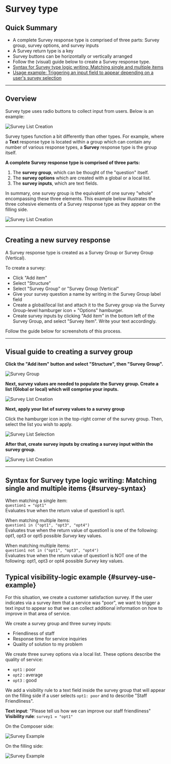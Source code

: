 # Survey type

## Quick Summary

* A complete Survey response type is comprised of three parts: Survey group, survey options, and survey inputs
* A Survey return type is a key
* Survey buttons can be horizontally or vertically arranged
* Follow the (visual) guide below to create a Survey response type.
* [Syntax for Survey type logic writing: Matching single and multiple items](#survey-syntax)
* [Usage example: Triggering an input field to appear depending on a user's survey selection](#survey-use-example)

---

## Overview  

Survey type uses radio buttons to collect input from users. Below is an example:

![Survey List Creation](types/survey-filling-side.png)


Survey types function a bit differently than other types.  For example, where a **Text** response type is located within a group which can contain any number of various response types, a **Survey** response type is the group itself. 

**A complete Survey response type is comprised of three parts:**

1. The **survey group**, which can be thought of the "question" itself.
2. The **survey options** which are created with a global or a local list. 
3. The **survey inputs**, which are text fields. 

In summary, one survey group is the equivalent of one survey "whole" encompassing these three elements. This example below illustrates the three cohesive elements of a Survey response type as they appear on the filling side.

![Survey List Creation](types/survey-filling-side-b.png)

---

## Creating a new survey response

A Survey response type is created as a Survey Group or Survey Group (Vertical). 

To create a survey:

* Click "Add item"
* Select "Structure"
* Select "Survey Group" or "Survey Group (Vertical"
* Give your survey question a name by writing in the Survey Group label field
* Create a global/local list and attach it to the Survey group via the Survey Group-level hamburger icon + "Options" hamburger.
* Create survey inputs by clicking "Add item" in the bottom left of the Survey Group, and select "Survey Item". Write your text accordingly.

Follow the guide below for screenshots of this process.

---

## Visual guide to creating a survey group
 
**Click the "Add item" button and select "Structure", then "Survey Group".**

![Survey Group](types/survey-group.png)

**Next, survey values are needed to populate the Survey group. Create a list (Global or local) which will comprise your inputs.**

![Survey List Creation](types/survey-input-list.png)

**Next, apply your list of survey values to a survey group**  

Click the hamburger icon in the top-right corner of the survey group. Then, select the list you wish to apply.

![Survey List Selection](types/select-survey-input-list.png)

**After that, create survey inputs by creating a survey input within the survey group**.

![Survey List Creation](types/create-survey-input.png)

---

## Syntax for Survey type logic writing: Matching single and multiple items {#survey-syntax}

When matching a single item:  
`question1 = "opt1"`  
Evaluates true when the return value of question1 is opt1.

When matching multiple items:  
`question1 in ("opt1", "opt3", "opt4")`  
Evaluates true when the return value of question1 is one of the following: opt1, opt3 or opt5 possible *Survey* key values.

When matching multiple items:  
`question1 not in ("opt1", "opt3", "opt4")`  
Evaluates true when the return value of question1 is NOT one of the following: opt1, opt3 or opt4 possible *Survey* key values.

## Typical visibility-logic example {#survey-use-example}

For this situation, we create a customer satisfaction survey. If the user indicates via a survey item that a service was "poor", we want to trigger a text input to appear so that we can collect additional information on how to improve in that area of service.

We create a survey group and three survey inputs:

* Friendliness of staff
* Response time for service inquiries
* Quality of solution to my problem

We create three survey options via a local list. These options describe the quality of service:

* `opt1` :  poor
* `opt2` :  average
* `opt3` :  good

We add a visibility rule to a text field inside the survey group that will appear on the filling side if a user selects `opt1: poor` and to describe "Staff Friendliness".

**Text input**: "Please tell us how we can improve our staff friendliness"
**Visibility rule**: `survey1 = "opt1"`

On the Composer side:

![Survey Example](types/survey-example1.png)

On the filling side:

![Survey Example](types/survey-example2.png)

